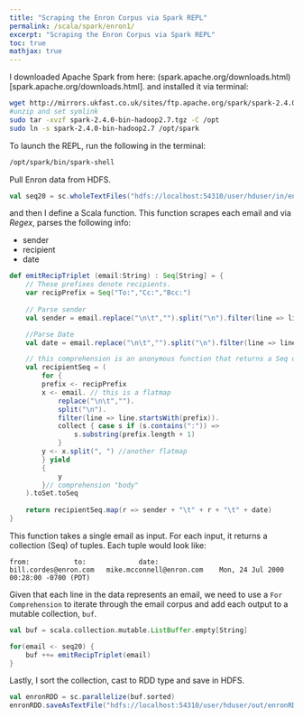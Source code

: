 ```yaml
---
title: "Scraping the Enron Corpus via Spark REPL"
permalink: /scala/spark/enron1/
excerpt: "Scraping the Enron Corpus via Spark REPL"
toc: true
mathjax: true
---
```


I downloaded Apache Spark from here: (spark.apache.org/downloads.html)[spark.apache.org/downloads.html].
and installed it via terminal:

```bash
wget http://mirrors.ukfast.co.uk/sites/ftp.apache.org/spark/spark-2.4.0/spark-2.4.0-bin-hadoop2.7.tgz
#unzip and set symlink
sudo tar -xvzf spark-2.4.0-bin-hadoop2.7.tgz -C /opt
sudo ln -s spark-2.4.0-bin-hadoop2.7 /opt/spark
```

To launch the REPL, run the following in the terminal:
```bash
/opt/spark/bin/spark-shell 
```


Pull Enron data from HDFS.
```scala
val seq20 = sc.wholeTextFiles("hdfs://localhost:54310/user/hduser/in/enron20.seq").first._2.split("\n\n").filter(line => line.contains("Date:"))
```


and then I define a Scala function. This function scrapes each email and via _Regex_, parses the following info:
* sender
* recipient
* date 

```scala
def emitRecipTriplet (email:String) : Seq[String] = {
	// These prefixes denote recipients.
	var recipPrefix = Seq("To:","Cc:","Bcc:") 
	
	// Parse sender
	val sender = email.replace("\n\t","").split("\n").filter(line => line.startsWith("From:"))(0).substring(6).trim()

	//Parse Date
	val date = email.replace("\n\t","").split("\n").filter(line => line.startsWith("Date:"))(0).substring(6).trim() 

	// this comprehension is an anonymous function that returns a Seq of recipients. It's pretty good.
	val recipientSeq = (
		for {
		prefix <- recipPrefix
		x <- email. // this is a flatmap
			replace("\n\t","").
			split("\n").
			filter(line => line.startsWith(prefix)).
			collect { case s if (s.contains(":")) =>
				s.substring(prefix.length + 1)
			}
		y <- x.split(", ") //another flatmap
		} yield 
		{
			y
		}// comprehension "body"	
	).toSet.toSeq
		
	return recipientSeq.map(r => sender + "\t" + r + "\t" + date)
}
```

This function takes a single email as input. For each input, it returns a collection (Seq) of tuples.
Each tuple would look like:
```
from:			to:				date:
bill.cordes@enron.com	mike.mcconnell@enron.com	Mon, 24 Jul 2000 00:28:00 -0700 (PDT)
```

Given that each line in the data represents an email, we need to use a `For Comprehension` to iterate through the email corpus and add each output to a mutable collection, `buf`.

```scala
val buf = scala.collection.mutable.ListBuffer.empty[String]

for(email <- seq20) {
	buf ++= emitRecipTriplet(email)
}
```

Lastly, I sort the collection, cast to RDD type and save in HDFS.

```scala
val enronRDD = sc.parallelize(buf.sorted)
enronRDD.saveAsTextFile("hdfs://localhost:54310/user/hduser/out/enronRDD1")
```

